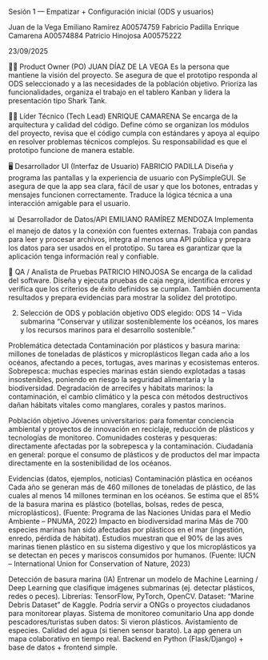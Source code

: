 Sesión 1 — Empatizar + Configuración inicial (ODS y usuarios)


Juan de la Vega 
Emiliano Ramírez A00574759
Fabricio Padilla
Enrique Camarena A00574884
Patricio Hinojosa A00575222

23/09/2025

👩‍💼 Product Owner (PO) JUAN DÍAZ DE LA VEGA
Es la persona que mantiene la visión del proyecto. Se asegura de que el prototipo responda al ODS seleccionado y a las necesidades de la población objetivo. Prioriza las funcionalidades, organiza el trabajo en el tablero Kanban y lidera la presentación tipo Shark Tank.

👨‍💻 Líder Técnico (Tech Lead) ENRIQUE CAMARENA 
Se encarga de la arquitectura y calidad del código. Define cómo se organizan los módulos del proyecto, revisa que el código cumpla con estándares y apoya al equipo en resolver problemas técnicos complejos. Su responsabilidad es que el prototipo funcione de manera estable.

🖥️ Desarrollador UI (Interfaz de Usuario) FABRICIO PADILLA
Diseña y programa las pantallas y la experiencia de usuario con PySimpleGUI. Se asegura de que la app sea clara, fácil de usar y que los botones, entradas y mensajes funcionen correctamente. Traduce la lógica técnica a una interacción amigable para el usuario.

📊 Desarrollador de Datos/API EMILIANO RAMÍREZ MENDOZA 
Implementa el manejo de datos y la conexión con fuentes externas. Trabaja con pandas para leer y procesar archivos, integra al menos una API pública y prepara los datos para ser usados en el prototipo. Su tarea es garantizar que la aplicación tenga información real y confiable.

🧪 QA / Analista de Pruebas PATRICIO HINOJOSA
Se encarga de la calidad del software. Diseña y ejecuta pruebas de caja negra, identifica errores y verifica que los criterios de éxito definidos se cumplan. También documenta resultados y prepara evidencias para mostrar la solidez del prototipo.

2. Selección de ODS y población objetivo
ODS elegido: ODS 14 – Vida submarina
“Conservar y utilizar sosteniblemente los océanos, los mares y los recursos marinos para el desarrollo sostenible.”

Problemática detectada
Contaminación por plásticos y basura marina: millones de toneladas de plásticos y microplásticos llegan cada año a los océanos, afectando a peces, tortugas, aves marinas y ecosistemas enteros.
Sobrepesca: muchas especies marinas están siendo explotadas a tasas insostenibles, poniendo en riesgo la seguridad alimentaria y la biodiversidad.
Degradación de arrecifes y hábitats marinos: la contaminación, el cambio climático y la pesca con métodos destructivos dañan hábitats vitales como manglares, corales y pastos marinos.

Población objetivo
Jóvenes universitarios: para fomentar conciencia ambiental y proyectos de innovación en reciclaje, reducción de plásticos y tecnologías de monitoreo.
Comunidades costeras y pesqueras: directamente afectadas por la sobrepesca y la contaminación.
Ciudadanía en general: porque el consumo de plásticos y de productos del mar impacta directamente en la sostenibilidad de los océanos.

Evidencias (datos, ejemplos, noticias)
Contaminación plástica en océanos
Cada año se generan más de 460 millones de toneladas de plástico, de las cuales al menos 14 millones terminan en los océanos.
Se estima que el 85% de la basura marina es plástico (botellas, bolsas, redes de pesca, microplásticos).
(Fuente: Programa de las Naciones Unidas para el Medio Ambiente – PNUMA, 2022)
Impacto en biodiversidad marina
Más de 700 especies marinas han sido afectadas por plásticos en el mar (ingestión, enredo, pérdida de hábitat).
Estudios muestran que el 90% de las aves marinas tienen plástico en su sistema digestivo y que los microplásticos ya se detectan en peces y mariscos consumidos por humanos.
(Fuente: IUCN – International Union for Conservation of Nature, 2023)

Detección de basura marina (IA)
Entrenar un modelo de Machine Learning / Deep Learning que clasifique imágenes submarinas (ej. detectar plásticos, redes o peces).
Librerías: TensorFlow, PyTorch, OpenCV.
Dataset: “Marine Debris Dataset” de Kaggle.
Podría servir a ONGs o proyectos ciudadanos para monitorear playas.
 Sistema de monitoreo comunitario
Una app donde pescadores/turistas suben datos:
Si vieron plásticos.
Avistamiento de especies.
Calidad del agua (si tienen sensor barato).
La app genera un mapa colaborativo en tiempo real.
Backend en Python (Flask/Django) + base de datos + frontend simple.
